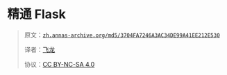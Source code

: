 # 精通 Flask

> 原文：[`zh.annas-archive.org/md5/3704FA7246A3AC34DE99A41EE212E530`](https://zh.annas-archive.org/md5/3704FA7246A3AC34DE99A41EE212E530)
> 
> 译者：[飞龙](https://github.com/wizardforcel)
> 
> 协议：[CC BY-NC-SA 4.0](http://creativecommons.org/licenses/by-nc-sa/4.0/)